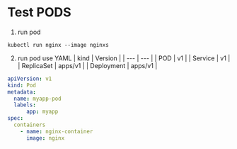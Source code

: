 # Test PODS

1. run pod
```shell
kubectl run nginx --image nginxs
```

2. run pod use YAML
| kind | Version |
| --- | --- |
| POD | v1 |
| Service | v1 |
| ReplicaSet | apps/v1 |
| Deployment | apps/v1 |

```YAML
apiVersion: v1
kind: Pod
metadata:
  name: myapp-pod
  labels:
      app: myapp
spec:
  containers
    - name: nginx-container
      image: nginx
```